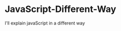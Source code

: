                                                                                                                                                                                                                                                         
# JavaScript-Different-Way
I'll explain javaScript in a different way       
  









